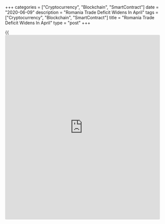 +++
categories = ["Cryptocurrency", "Blockchain", "SmartContract"]
date = "2020-06-09"
description = "Romania Trade Deficit Widens In April"
tags = ["Cryptocurrency", "Blockchain", "SmartContract"]
title = "Romania Trade Deficit Widens In April"
type = "post"
+++

{{<iframe id="large-banner" src="https://www.bounty.group/#slide=13.0" width="100%" height="600" scrolling="no" style="border: 0px solid rgb(216, 221, 230); border-radius: 3px;">}}

Romania's trade deficit increased in April as exports declined faster
than imports, figures from the National Institute of Statistics showed
on Tuesday.

The trade deficit widened to EUR 1.633 billion in April from EUR 1.392
billion in the same month last year. In March, the trade deficit was EUR
1.858 billion.

Exports fell 47.0 percent year-on-year in April, after an 11.3 percent
decrease in March.

Imports declined 34.0 percent annually in April, following a 1.8 percent
fall in the previous month.

For the January to April period, exports decreased 13.3 percent and
imports declined 7.4 percent.

The statistical office confirmed first quarter GDP estimates published
on May 15.

Gross domestic product decreased a seasonally adjusted 0.3 percent from
the previous quarter, when the [economy][1] expanded 1.2 percent.

On a year-on-year basis, GDP grew 2.7 percent after a 3.9 percent
increase in the previous three months. Both quarterly and annual rates
came in line with the estimates published earlier.

For comments and feedback [contact](https://www.playgroundfx.com/contact/): editorial@rtt[news](https://www.letsplayfx.com/blog/forex-news-website/).com

[Economic News][1]

 **What parts of the world are seeing the best (and worst) economic
performances lately? Click[here][2] to check out our [Econ Scorecard][2]
and find out! See up-to-the-moment [ranking](https://www.playgroundfx.com/blog/crypto-exchange-ranking/)s for the best and worst
performers in [GDP][2], [unemployment rate][3], [inflation][4] and much
more.**

   1. www.rtt[news](https://www.letsplayfx.com/blog/forex-news-website/).com/Content/EconomicNews.aspx
   2. www.rtt[news](https://www.letsplayfx.com/blog/forex-news-website/).com/economic-scorecard/world-rank/GDP/highest-performance.aspx
   3. www.rtt[news](https://www.letsplayfx.com/blog/forex-news-website/).com/economic-scorecard/world-rank/unemployment-rate/lowest-performance.aspx
   4. www.rtt[news](https://www.letsplayfx.com/blog/forex-news-website/).com/economic-scorecard/world-rank/CPI/highest-performance.aspx